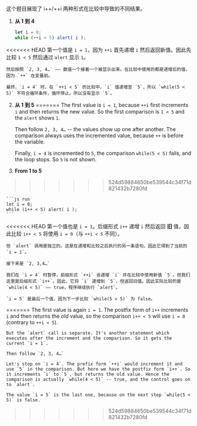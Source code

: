 这个题目展现了 i++/++i 两种形式在比较中导致的不同结果。

1. **从 1 到 4**

    ```js run
    let i = 0;
    while (++i < 5) alert( i );
    ```

<<<<<<< HEAD
    第一个值是 `i = 1`，因为 `++i` 首先递增 `i` 然后返回新值。因此先比较 `1 < 5` 然后通过 `alert` 显示 `1`。

    然后按照 `2, 3, 4…` —— 数值一个接着一个被显示出来。在比较中使用的都是递增后的值，因为 `++` 在变量前。

    最终，`i = 4` 时，在 `++i < 5` 的比较中，`i` 值递增至 `5`，所以 `while(5 < 5)` 不符合循环条件，循环停止。所以没有显示 `5`。

2. **从 1 到 5**
=======
    The first value is `i = 1`, because `++i` first increments `i` and then returns the new value. So the first comparison is `1 < 5` and the `alert` shows `1`.

    Then follow `2, 3, 4…` -- the values show up one after another. The comparison always uses the incremented value, because `++` is before the variable.

    Finally, `i = 4` is incremented to `5`, the comparison `while(5 < 5)` fails, and the loop stops. So `5` is not shown.
2. **From 1 to 5**
>>>>>>> 524d59884650be539544c34f71d821432b7280fd

    ```js run
    let i = 0;
    while (i++ < 5) alert( i );
    ```

<<<<<<< HEAD
    第一个值也是 `i = 1`。后缀形式 `i++` 递增 `i` 然后返回 **旧** 值，因此比较 `i++ < 5` 将使用 `i = 0`（与 `++i < 5` 不同）。

    但 `alert` 调用是独立的。这是在递增和比较之后执行的另一条语句。因此它得到了当前的 `i = 1`。

    接下来是 `2, 3,4…`

    我们在 `i = 4` 时暂停，前缀形式 `++i` 会递增 `i` 并在比较中使用新值 `5`。但我们这里是后缀形式 `i++`。因此，它将 `i` 递增到 `5`，但返回旧值。因此实际比较的是 `while(4 < 5)` —— true，程序继续执行 `alert`。

    `i = 5` 是最后一个值，因为下一步比较 `while(5 < 5)` 为 false。
=======
    The first value is again `i = 1`. The postfix form of `i++` increments `i` and then returns the *old* value, so the comparison `i++ < 5` will use `i = 0` (contrary to `++i < 5`).

    But the `alert` call is separate. It's another statement which executes after the increment and the comparison. So it gets the current `i = 1`.

    Then follow `2, 3, 4…`

    Let's stop on `i = 4`. The prefix form `++i` would increment it and use `5` in the comparison. But here we have the postfix form `i++`. So it increments `i` to `5`, but returns the old value. Hence the comparison is actually `while(4 < 5)` -- true, and the control goes on to `alert`.

    The value `i = 5` is the last one, because on the next step `while(5 < 5)` is false.
>>>>>>> 524d59884650be539544c34f71d821432b7280fd
